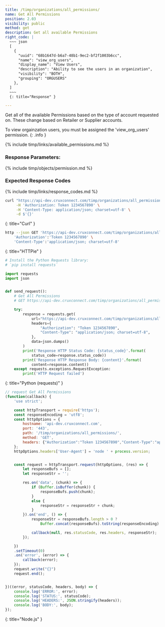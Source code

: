 ```yaml
---
title: /timp/organizations/all_permissions/
name: Get All Permissions
position: 2.03
visibility: public
method: get
description: Get all available Permissions
right_code: |
  ~~~ json
  [
    {
      "uuid": "68b1647d-b6a7-48b1-9ec2-bf2f1003b6cc",
      "name": "view_org_users",
      "display_name": "View Users",
      "description": "Ability to see the users in an organization",
      "visibility": "BOTH",
      "grouping": "ORGUSERS"
    },
  ]
  ~~~
  {: title="Response" }

---
```

Get all of the available Permissions based on the type of account requested on. These change based on Retailer or Supplier accounts.

To view orgainzation users, you must be assigned the 'view_org_users' permission.
{: .info }

{% include timp/links/available_permissions.md %}

### Response Parameters:

{% include timp/objects/permission.md %}

### Expected Response Codes

{% include timp/links/response_codes.md %}


~~~ bash
curl "https://api-dev.cruxconnect.com/timp/organizations/all_permissions/" \
     -H 'Authorization: Token 1234567890' \
     -H 'Content-Type: application/json; charset=utf-8' \
     -d $'{}'

~~~
{: title="Curl" }

~~~ bash
http --json GET 'https://api-dev.cruxconnect.com/timp/organizations/all_permissions/' \
    'Authorization':'Token 1234567890' \
    'Content-Type':'application/json; charset=utf-8'


~~~
{: title="HTTPie" }

~~~ python
# Install the Python Requests library:
# `pip install requests`

import requests
import json


def send_request():
    # Get All Permissions
    # GET https://api-dev.cruxconnect.com/timp/organizations/all_permissions/

    try:
        response = requests.get(
            url="https://api-dev.cruxconnect.com/timp/organizations/all_permissions/",
            headers={
                "Authorization": "Token 1234567890",
                "Content-Type": "application/json; charset=utf-8",
            },
            data=json.dumps()
        )
        print('Response HTTP Status Code: {status_code}'.format(
            status_code=response.status_code))
        print('Response HTTP Response Body: {content}'.format(
            content=response.content))
    except requests.exceptions.RequestException:
        print('HTTP Request failed')

~~~
{: title="Python (requests)" }

~~~ javascript
// request Get All Permissions
(function(callback) {
    'use strict';

    const httpTransport = require('https');
    const responseEncoding = 'utf8';
    const httpOptions = {
        hostname: 'api-dev.cruxconnect.com',
        port: '443',
        path: '/timp/organizations/all_permissions/',
        method: 'GET',
        headers: {"Authorization":"Token 1234567890","Content-Type":"application/json; charset=utf-8"}
    };
    httpOptions.headers['User-Agent'] = 'node ' + process.version;


    const request = httpTransport.request(httpOptions, (res) => {
        let responseBufs = [];
        let responseStr = '';

        res.on('data', (chunk) => {
            if (Buffer.isBuffer(chunk)) {
                responseBufs.push(chunk);
            }
            else {
                responseStr = responseStr + chunk;
            }
        }).on('end', () => {
            responseStr = responseBufs.length > 0 ?
                Buffer.concat(responseBufs).toString(responseEncoding) : responseStr;

            callback(null, res.statusCode, res.headers, responseStr);
        });

    })
    .setTimeout(0)
    .on('error', (error) => {
        callback(error);
    });
    request.write("{}")
    request.end();


})((error, statusCode, headers, body) => {
    console.log('ERROR:', error);
    console.log('STATUS:', statusCode);
    console.log('HEADERS:', JSON.stringify(headers));
    console.log('BODY:', body);
});

~~~
{: title="Node.js" }
